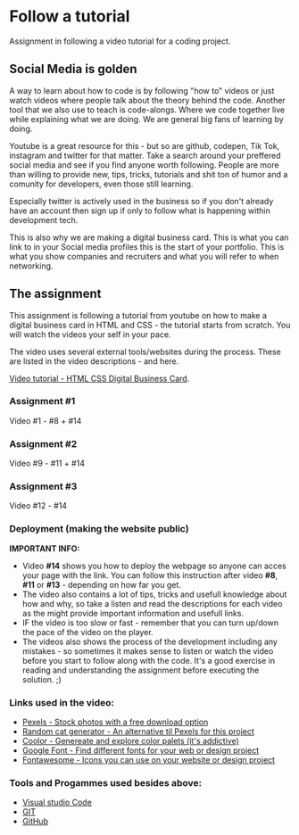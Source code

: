 # Follow a tutorial
Assignment in following a video tutorial for a coding project. 

## Social Media is golden
A way to learn about how to code is by following "how to" videos or just watch videos where people talk about the theory behind the code.
Another tool that we also use to teach is code-alongs. Where we code together live while explaining what we are doing. We are general big fans of learning by doing. 

Youtube is a great resource for this - but so are github, codepen, Tik Tok, instagram and twitter for that matter. Take a search around your preffered social media and see if you find anyone worth following. People are more than willing to provide new, tips, tricks, tutorials and shit ton of humor and a comunity for developers, even those still learning. 

Especially twitter is actively used in the business so if you don't already have an account then sign up if only to follow what is happening within development tech. 

This is also why we are making a digital business card. This is what you can link to in your Social media profiles this is the start of your portfolio. This is what you show companies and recruiters and what you will refer to when networking. 


## The assignment
This assignment is following a tutorial from youtube on how to make a digital business card in HTML and CSS - the tutorial starts from scratch. You will watch the videos your self in your pace. 

The video uses several external tools/websites during the process. These are listed in the video descriptions - and here. 

[Video tutorial - HTML CSS Digital Business Card](https://youtube.com/playlist?list=PLHf0m3JrpGdqaVjoTvprvm1E-HXYmqfVW).

### Assignment #1
Video #1 - #8 + #14

### Assignment #2
Video #9 - #11 + #14

### Assignment #3
Video #12 - #14

### Deployment (making the website public)

**IMPORTANT INFO:**
* Video **#14** shows you how to deploy the webpage so anyone can acces your page with the link. You can follow this instruction after video **#8**, **#11** or **#13** - depending on how far you get. 
* The video also contains a lot of tips, tricks and usefull knowledge about how and why, so take a listen and read the descriptions for each video as the might provide important information and usefull links. 
* IF the video is too slow or fast - remember that you can turn up/down the pace of the video on the player. 
* The videos also shows the process of the development including any mistakes - so sometimes it makes sense to listen or watch the video before you start to follow along with the code. It's a good exercise in reading and understanding the assignment before executing the solution. ;)


### Links used in the video: 

* [Pexels - Stock photos with a free download option](https://www.pexels.com/da-dk/)
* [Random cat generator - An alternative til Pexels for this project](https://thiscatdoesnotexist.com)
* [Coolor - Genereate and explore color palets (it's addictive)](https://coolors.co/)
* [Google Font - Find different fonts for your web or design project](https://fonts.google.com/)
* [Fontawesome - Icons you can use on your website or design project](https://fontawesome.com/)

### Tools and Progammes used besides above: 
* [Visual studio Code](https://code.visualstudio.com/)
* [GIT](https://git-scm.com/)
* [GitHub](https://github.com/)